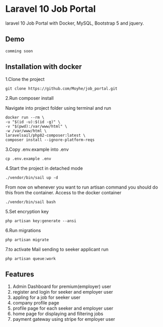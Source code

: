 # Laravel 10 Job Portal

laravel 10 Job Portal with Docker, MySQL, Bootstrap 5 and jquery.

## Demo

    comming soon

## Installation with docker

1.Clone the project

    git clone https://github.com/Moyhe/job_portal.git

2.Run composer install

Navigate into project folder using terminal and run

    docker run --rm \
    -u "$(id -u):$(id -g)" \
    -v "$(pwd):/var/www/html" \
    -w /var/www/html \
    laravelsail/php82-composer:latest \
    composer install --ignore-platform-reqs

3.Copy .env.example into .env

    cp .env.example .env

4.Start the project in detached mode

    ./vendor/bin/sail up -d

From now on whenever you want to run artisan command you should do this from the container.
Access to the docker container

    ./vendor/bin/sail bash

5.Set encryption key

    php artisan key:generate --ansi

6.Run migrations

    php artisan migrate

7.to activate Mail sending to seeker applicant run

    php artisan queue:work

## Features

1. Admin Dashboard for premium(employer) user
2. register and login for seeker and employer user
3. appling for a job for seeker user
4. company profile page
5. profile page for each seeker and employer user
6. home page for displaying and filtering jobs
7. payment gateway using stripe for employer user
